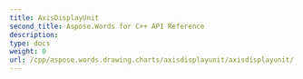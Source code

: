 ```yaml
---
title: AxisDisplayUnit
second_title: Aspose.Words for C++ API Reference
description: 
type: docs
weight: 0
url: /cpp/aspose.words.drawing.charts/axisdisplayunit/axisdisplayunit/
---
```




